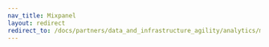 ```yaml
---
nav_title: Mixpanel
layout: redirect
redirect_to: /docs/partners/data_and_infrastructure_agility/analytics/mixpanel_for_currents/#data-import-integration
---
```

